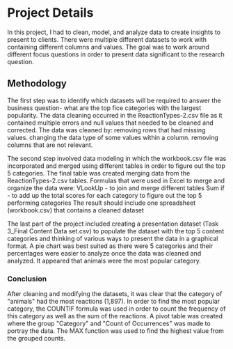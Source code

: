 # Project Details
In this project, I had to clean, model, and analyze data to create insights to present to clients. There were multiple different datasets to work with containing different columns and values. The goal was to work around different focus questions in order to present data significant to the research question.
## Methodology
The first step was to identify which datasets will be required to answer the business question- what are the top fice categories with the largest popularity.
The data cleaning occurred in the ReactionTypes-2.csv file as it contained multiple errors and null values that needed to be cleaned and corrected. 
    The data was cleaned by:
        removing rows that had missing values.
        changing the data type of some values within a column.
        removing columns that are not relevant.

The second step involved data modeling in which the workbook.csv file was incorporated and merged using different tables in order to figure out the top 5 categories. The final table was created merging data from the ReactionTypes-2.csv tables. 
    Formulas that were used in Excel to merge and organize the data were:
        VLookUp - to join and merge different tables
        Sum if - to add up the total scores for each category to figure out the top 5 performing categories
    The result should include one spreadsheet (workbook.csv) that contains a cleaned dataset

The last part of the project included creating a presentation dataset (Task 3_Final Content Data set.csv) to populate the dataset with the top 5 content categories and thinking of various ways to present the data in a graphical format. A pie chart was best suited as there were 5 categories and their percentages were easier to analyze once the data was cleaned and analyzed. It appeared that animals were the most popular category.
### Conclusion
After cleaning and modifying the datasets, it was clear that the category of "animals" had the most reactions (1,897). In order to find the most popular category, the COUNTIF formula was used in order to count the frequency of this category as well as the sum of the reactions. A pivot table was created where the group "Category" and "Count of Occurrences" was made to portray the data. The MAX function was used to find the highest value from the grouped counts. 
